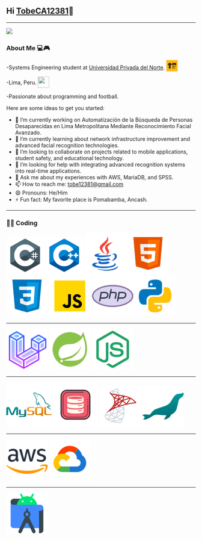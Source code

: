 ## Hi [TobeCA12381][website]👋
---

<img src= "https://media1.tenor.com/m/OyCBoVtkg7YAAAAd/ellen-joe-zzz.gif">

### About Me 💻🎮
-Systems Engineering student at [Universidad Privada del Norte][University]. <img src="ICONS/UPN.png" alt="UPN Icon"  width="30" height="30" style="vertical-align:-5px;">

-Lima, Peru. <img src="https://cdn-icons-png.flaticon.com/512/14009/14009756.png" width="30" height="30" style="vertical-align:-9px;" >

-Passionate about programming and football.

Here are some ideas to get you started:

- 🔭 I’m currently working on Automatización de la Búsqueda de Personas Desaparecidas en Lima Metropolitana Mediante Reconocimiento Facial Avanzado.
- 🌱 I’m currently learning about network infrastructure improvement and advanced facial recognition technologies.
- 👯 I’m looking to collaborate on projects related to mobile applications, student safety, and educational technology.
- 🤔 I’m looking for help with integrating advanced recognition systems into real-time applications.
- 💬 Ask me about my experiences with AWS, MariaDB, and SPSS.
- 📫 How to reach me: tobe12381@gmail.com
- 😄 Pronouns: He/Him
- ⚡ Fun fact: My favorite place is Pomabamba, Ancash.

---

<!--[![Anurag's GitHub stats](https://github-readme-stats.vercel.app/api?username=TobeCA12381)](https://github.com/anuraghazra/github-readme-stats)-->

### 👨‍💻 Coding

<img alt="C#" width="100" height="100" src="ICONS/Csharp.png" />
<!--C#++-->


<!--C++-->

<img alt="C++" width="100" height="100" src="ICONS/C++.png" />

<!--JAVA+-->
<img alt="JAVA" width="110" height="110" src="ICONS/JAVA.png" />

<!--HTML-->
<img alt="HTML" width="110" height="110" src="ICONS/HTML.png" />


<!--CSS-->

<img alt="CSS" width="110" height="110" src="ICONS/CSS.png" />

<!--JS-->

<img alt="JS" width="110" height="110" src="ICONS/JS.png" />
<!--php-->
<img alt="PHP" width="110" height="110" src="ICONS/PHP.png" />
<!--python-->
<img alt="PY" width="110" height="110" src="ICONS/PY.png" />

---

<!--Laravel-->
<img alt="LARAVEL" width="110" height="110" src="ICONS/LARAVEL.png" />

<!--Springboot-->
<img alt="SPRING" width="110" height="110" src="ICONS/SPRING.png" />

<!--NodeJS-->
<img alt="NODEJS" width="110" height="110" src="ICONS/NODEJS.png" />

---

<!--Mysql-->
<img alt="MYSQL" width="120" height="120" src="ICONS/MYSQL.png" />
<!--Oracle database-->
<img alt="ORACLE" width="120" height="120" src="ICONS/ORACLE.png" />

<!--SQL Server-->
<img alt="SQLSERVER" width="110" height="110" src="ICONS/SQLSERVER.png" />
<!--Mariadb-->
<img alt="MARIADB" width="110" height="110" src="ICONS/MARIADB.png" />

---

<!--AWS CLOUD-->

<img alt="AWS" width="110" height="110" src="ICONS/AWS.png" />
<!--Google Cloud-->
<img alt="GOCLOUD" width="110" height="110" src="ICONS/GOCLOUD.png" />

---
<!--Android Studio-->

<img alt="ANDROID" width="110" height="110" src="ICONS/ANDROID.png" />

<!--LINKS-->

[website]: https://github.com/TobeCA12381
[University]:https://www.upn.edu.pe/
